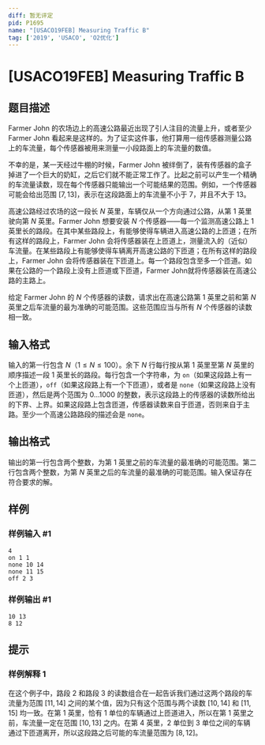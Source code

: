 ```yaml
---
diff: 暂无评定
pid: P1695
name: "[USACO19FEB] Measuring Traffic B"
tag: ['2019', 'USACO', 'O2优化']
---
```

# [USACO19FEB] Measuring Traffic B
## 题目描述

Farmer John 的农场边上的高速公路最近出现了引人注目的流量上升，或者至少 Farmer John 看起来是这样的。为了证实这件事，他打算用一组传感器测量公路上的车流量，每个传感器被用来测量一小段路面上的车流量的数值。

不幸的是，某一天经过牛棚的时候，Farmer John 被绊倒了，装有传感器的盒子掉进了一个巨大的奶缸，之后它们就不能正常工作了。比起之前可以产生一个精确的车流量读数，现在每个传感器只能输出一个可能结果的范围。例如，一个传感器可能会给出范围 $[7,13]$，表示在这段路面上的车流量不小于 $7$，并且不大于 $13$。

高速公路经过农场的这一段长 $N$ 英里，车辆仅从一个方向通过公路，从第 $1$ 英里驶向第 $N$ 英里。Farmer John 想要安装 $N$ 个传感器——每一个监测高速公路上 $1$ 英里长的路段。在其中某些路段上，有能够使得车辆进入高速公路的上匝道；在所有这样的路段上，Farmer John 会将传感器装在上匝道上，测量流入的（近似）车流量。在某些路段上有能够使得车辆离开高速公路的下匝道；在所有这样的路段上，Farmer John 会将传感器装在下匝道上。每一个路段包含至多一个匝道。如果在公路的一个路段上没有上匝道或下匝道，Farmer John就将传感器装在高速公路的主路上。

给定 Farmer John 的 $N$ 个传感器的读数，请求出在高速公路第 $1$ 英里之前和第 $N$ 英里之后车流量的最为准确的可能范围。这些范围应当与所有 $N$ 个传感器的读数相一致。 
## 输入格式

输入的第一行包含 $N$（$1\le N\le 100$）。余下 $N$ 行每行按从第 $1$ 英里至第 $N$ 英里的顺序描述一段 $1$ 英里长的路段。每行包含一个字符串，为 `on`（如果这段路上有一个上匝道），`off`（如果这段路上有一个下匝道），或者是 `none`（如果这段路上没有匝道），然后是两个范围为 $0\ldots 1000$ 的整数，表示这段路上的传感器的读数所给出的下界、上界。如果这段路上包含匝道，传感器读数来自于匝道，否则来自于主路。至少一个高速公路路段的描述会是 `none`。
## 输出格式

输出的第一行包含两个整数，为第 $1$ 英里之前的车流量的最准确的可能范围。第二行包含两个整数，为第 $N$ 英里之后的车流量的最准确的可能范围。输入保证存在符合要求的解。 
## 样例

### 样例输入 #1
```
4
on 1 1
none 10 14
none 11 15
off 2 3
```
### 样例输出 #1
```
10 13
8 12
```
## 提示

### 样例解释 1

在这个例子中，路段 $2$ 和路段 $3$ 的读数组合在一起告诉我们通过这两个路段的车流量为范围 $[11,14]$ 之间的某个值，因为只有这个范围与两个读数 $[10,14]$ 和 $[11,15]$ 均一致。在第 $1$ 英里，恰有 $1$ 单位的车辆通过上匝道进入，所以在第 $1$ 英里之前，车流量一定在范围 $[10,13]$ 之内。在第 $4$ 英里，$2$ 单位到 $3$ 单位之间的车辆通过下匝道离开，所以这段路之后可能的车流量范围为 $[8,12]$。 
